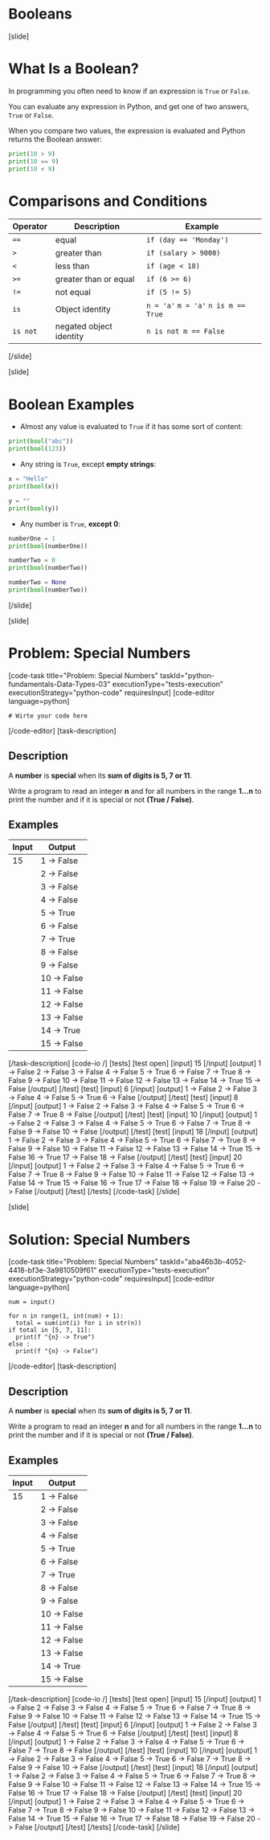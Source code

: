 # Booleans



[slide]
# What Is a Boolean?
In programming you often need to know if an expression is `True` or `False`.

You can evaluate any expression in Python, and get one of two answers, `True` or `False`.

When you compare two values, the expression is evaluated and Python returns the Boolean answer:

```python live
print(10 > 9)
print(10 == 9)
print(10 < 9)
```

# Comparisons and Conditions

| Operator | Description | Example |
|---|---|---|
| `==` | equal | `if (day == 'Monday')` |
| `>` | greater than | `if (salary > 9000)` | 
| `<` | less than | `if (age < 18)` | 
| `>=` | greater than or equal | `if (6 >= 6)` |
| `!=` | not equal | `if (5 != 5)` |
| `is` | Object identity | `n = 'a'`  `m = 'a'` `n is m == True`|
| `is not` | negated object identity | `n is not m == False` |

[/slide]

[slide]
# Boolean Examples

- Almost any value is evaluated to `True` if it has some sort of content:

```python live
print(bool("abc"))
print(bool(123))
```

- Any string is `True`, except **empty strings**:

```python live
x = "Hello"
print(bool(x))

y = ""
print(bool(y))
```

- Any number is `True`, **except 0**:

```python live
numberOne = 1
print(bool(numberOne))

numberTwo = 0
print(bool(numberTwo))

numberTwo = None
print(bool(numberTwo))
```

[/slide]

[slide]
# Problem: Special Numbers
[code-task title="Problem: Special Numbers" taskId="python-fundamentals-Data-Types-03" executionType="tests-execution" executionStrategy="python-code" requiresInput]
[code-editor language=python]
```
# Wirte your code here
```
[/code-editor]
[task-description]
## Description
A **number** is **special** when its **sum of digits is 5, 7 or 11**.

Write a program to read an integer **n** and for all numbers in the range **1…n** to print the number and if it is special or not **(True / False)**.

## Examples
| **Input** | **Output** |
| --- | --- |
| 15 |1 -> False |
| |2 -> False|
| |3 -> False|
| |4 -> False|
| |5 -> True|
| |6 -> False|
| |7 -> True|
| |8 -> False|
| |9 -> False|
| |10 -> False|
| |11 -> False|
| |12 -> False|
| |13 -> False|
| |14 -> True|
| |15 -> False|


[/task-description]
[code-io /]
[tests]
[test open]
[input]
15
[/input]
[output]
1 -\> False
2 -\> False
3 -\> False
4 -\> False
5 -\> True
6 -\> False
7 -\> True
8 -\> False
9 -\> False
10 -\> False
11 -\> False
12 -\> False
13 -\> False
14 -\> True
15 -\> False
[/output]
[/test]
[test]
[input]
6
[/input]
[output]
1 -\> False
2 -\> False
3 -\> False
4 -\> False
5 -\> True
6 -\> False
[/output]
[/test]
[test]
[input]
8
[/input]
[output]
1 -\> False
2 -\> False
3 -\> False
4 -\> False
5 -\> True
6 -\> False
7 -\> True
8 -\> False
[/output]
[/test]
[test]
[input]
10
[/input]
[output]
1 -\> False
2 -\> False
3 -\> False
4 -\> False
5 -\> True
6 -\> False
7 -\> True
8 -\> False
9 -\> False
10 -\> False
[/output]
[/test]
[test]
[input]
18
[/input]
[output]
1 -\> False
2 -\> False
3 -\> False
4 -\> False
5 -\> True
6 -\> False
7 -\> True
8 -\> False
9 -\> False
10 -\> False
11 -\> False
12 -\> False
13 -\> False
14 -\> True
15 -\> False
16 -\> True
17 -\> False
18 -\> False
[/output]
[/test]
[test]
[input]
20
[/input]
[output]
1 -\> False
2 -\> False
3 -\> False
4 -\> False
5 -\> True
6 -\> False
7 -\> True
8 -\> False
9 -\> False
10 -\> False
11 -\> False
12 -\> False
13 -\> False
14 -\> True
15 -\> False
16 -\> True
17 -\> False
18 -\> False
19 -\> False
20 -\> False
[/output]
[/test]
[/tests]
[/code-task]
[/slide]

[slide]
# Solution: Special Numbers
[code-task title="Problem: Special Numbers" taskId="aba46b3b-4052-4418-bf3e-3a9810509f61" executionType="tests-execution" executionStrategy="python-code" requiresInput]
[code-editor language=python]
```
num = input()

for n in range(1, int(num) + 1):
  total = sum(int(i) for i in str(n))
if total in [5, 7, 11]:
  print(f "{n} -> True")
else :
  print(f "{n} -> False")
```
[/code-editor]
[task-description]
## Description
A **number** is **special** when its **sum of digits is 5, 7 or 11**.

Write a program to read an integer **n** and for all numbers in the range **1…n** to print the number and if it is special or not **(True / False)**.

## Examples
| **Input** | **Output** |
| --- | --- |
| 15 |1 -> False |
| |2 -> False|
| |3 -> False|
| |4 -> False|
| |5 -> True|
| |6 -> False|
| |7 -> True|
| |8 -> False|
| |9 -> False|
| |10 -> False|
| |11 -> False|
| |12 -> False|
| |13 -> False|
| |14 -> True|
| |15 -> False|


[/task-description]
[code-io /]
[tests]
[test open]
[input]
15
[/input]
[output]
1 -\> False
2 -\> False
3 -\> False
4 -\> False
5 -\> True
6 -\> False
7 -\> True
8 -\> False
9 -\> False
10 -\> False
11 -\> False
12 -\> False
13 -\> False
14 -\> True
15 -\> False
[/output]
[/test]
[test]
[input]
6
[/input]
[output]
1 -\> False
2 -\> False
3 -\> False
4 -\> False
5 -\> True
6 -\> False
[/output]
[/test]
[test]
[input]
8
[/input]
[output]
1 -\> False
2 -\> False
3 -\> False
4 -\> False
5 -\> True
6 -\> False
7 -\> True
8 -\> False
[/output]
[/test]
[test]
[input]
10
[/input]
[output]
1 -\> False
2 -\> False
3 -\> False
4 -\> False
5 -\> True
6 -\> False
7 -\> True
8 -\> False
9 -\> False
10 -\> False
[/output]
[/test]
[test]
[input]
18
[/input]
[output]
1 -\> False
2 -\> False
3 -\> False
4 -\> False
5 -\> True
6 -\> False
7 -\> True
8 -\> False
9 -\> False
10 -\> False
11 -\> False
12 -\> False
13 -\> False
14 -\> True
15 -\> False
16 -\> True
17 -\> False
18 -\> False
[/output]
[/test]
[test]
[input]
20
[/input]
[output]
1 -\> False
2 -\> False
3 -\> False
4 -\> False
5 -\> True
6 -\> False
7 -\> True
8 -\> False
9 -\> False
10 -\> False
11 -\> False
12 -\> False
13 -\> False
14 -\> True
15 -\> False
16 -\> True
17 -\> False
18 -\> False
19 -\> False
20 -\> False
[/output]
[/test]
[/tests]
[/code-task]
[/slide]